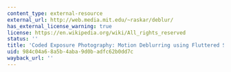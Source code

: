 ```yaml
---
content_type: external-resource
external_url: http://web.media.mit.edu/~raskar/deblur/
has_external_license_warning: true
license: https://en.wikipedia.org/wiki/All_rights_reserved
status: ''
title: 'Coded Exposure Photography: Motion Deblurring using Fluttered Shutter'
uid: 984c04a6-8a5b-4aba-9d0b-adfc62b0dd7c
wayback_url: ''
---
```

